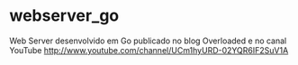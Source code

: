 # webserver_go
Web Server desenvolvido em Go publicado no blog Overloaded e no canal YouTube http://www.youtube.com/channel/UCm1hyURD-02YQR6IF2SuV1A
